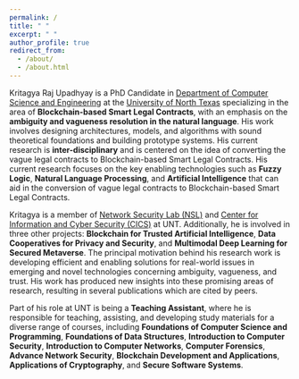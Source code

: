 ```yaml
---
permalink: /
title: " "
excerpt: " "
author_profile: true
redirect_from: 
  - /about/
  - /about.html
---
```


Kritagya Raj Upadhyay is a PhD Candidate in [Department of Computer Science and Engineering](https://computerscience.engineering.unt.edu/) at the [University of North Texas](https://www.unt.edu/) specializing in the area of **Blockchain-based Smart Legal Contracts**, with an emphasis on the **ambiguity and vagueness resolution in the natural language**. His work involves designing architectures, models, and algorithms with sound theoretical foundations and building prototype systems. His current research is **inter-disciplinary** and is centered on the idea of converting the vague legal contracts to Blockchain-based Smart Legal Contracts. His current research focuses on the key enabling technologies such as **Fuzzy Logic**, **Natural Language Processing**, and **Artificial Intelligence** that can aid in the conversion of vague legal contracts to Blockchain-based Smart Legal Contracts.

Kritagya is a member of [Network Security Lab (NSL)](https://nsl.cse.unt.edu/content/kritagya-upadhyay-phd-student) and [Center for Information and Cyber Security (CICS)](https://cics.unt.edu/content/kritagya-upadhyay-phd-student) at UNT. Additionally, he is involved in three other projects: **Blockchain for Trusted Artificial Intelligence**, **Data Cooperatives for Privacy and Security**, and **Multimodal Deep Learning for Secured Metaverse**. The principal motivation behind his research work is developing efficient and enabling solutions for real-world issues in emerging and novel technologies concerning ambiguity, vagueness, and trust. His work has produced new insights into these promising areas of research, resulting in several publications which are cited by peers.

Part of his role at UNT is being a **Teaching Assistant**, where he is responsible for teaching, assisting, and developing study materials for a diverse range of courses, including **Foundations of Computer Science and Programming**, **Foundations of Data Structures**, **Introduction to Computer Security**, **Introduction to Computer Networks**, **Computer Forensics**, **Advance Network Security**, **Blockchain Development and Applications**, **Applications of Cryptography**, and **Secure Software Systems**.
